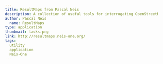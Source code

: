 ```yaml
---
title: ResultMaps from Pascal Neis
description: A collection of useful tools for interrogating OpenStreetMap. Important links here include 'How did you Contribute' and 'Your OSM Heatmap'
author: Pascal Neis
  name: ResultMaps
type: application
thumbnail: tasks.png
link: http://resultmaps.neis-one.org/
tags:
  utility
  application
  Neis-One
---
```

